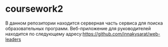 # coursework2
В данном репозитории находится серверная часть сервиса для поиска образовательных программ.
Веб-приложение для руководителей находится по следующему адресу:https://github.com/innakysarat/web-leaders
